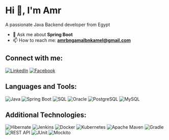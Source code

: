 # Hi 👋, I'm Amr
A passionate Java Backend developer from Egypt  
 
- 💬 Ask me about **Spring Boot**  
- 📫 How to reach me: **amrbngamalbnkamel@gmail.com**

## Connect with me:
[![LinkedIn](https://img.shields.io/badge/LinkedIn-0077B5?style=for-the-badge&logo=linkedin&logoColor=white)](https://www.linkedin.com/in/amr-gamal-038261292?utm_source=share&utm_campaign=share_via&utm_content=profile&utm_medium=android_app)
[![Facebook](https://img.shields.io/badge/Facebook-1877F2?style=for-the-badge&logo=facebook&logoColor=white)](https://www.facebook.com/profile.php?id=100024925287147)

## Languages and Tools:
![Java](https://img.shields.io/badge/Java-%23F7DF1E.svg?style=for-the-badge&logo=java&logoColor=white)
![Spring Boot](https://img.shields.io/badge/Spring%20Boot-%236DB33F.svg?style=for-the-badge&logo=springboot&logoColor=white)
![SQL](https://img.shields.io/badge/SQL-%234F5B93.svg?style=for-the-badge&logo=sql&logoColor=white)
![Oracle](https://img.shields.io/badge/Oracle-%23F80000.svg?style=for-the-badge&logo=oracle&logoColor=white)
![PostgreSQL](https://img.shields.io/badge/PostgreSQL-%233C8295.svg?style=for-the-badge&logo=postgresql&logoColor=white)
![MySQL](https://img.shields.io/badge/MySQL-%234479A1.svg?style=for-the-badge&logo=mysql&logoColor=white)

## Additional Technologies:
![Hibernate](https://img.shields.io/badge/Hibernate-%234E8C2D.svg?style=for-the-badge&logo=hibernate&logoColor=white)
![Jenkins](https://img.shields.io/badge/Jenkins-%23D24939.svg?style=for-the-badge&logo=jenkins&logoColor=white)
![Docker](https://img.shields.io/badge/Docker-%232496ED.svg?style=for-the-badge&logo=docker&logoColor=white)
![Kubernetes](https://img.shields.io/badge/Kubernetes-%233C78C0.svg?style=for-the-badge&logo=kubernetes&logoColor=white)
![Apache Maven](https://img.shields.io/badge/Apache%20Maven-%236C1F1F.svg?style=for-the-badge&logo=apachemaven&logoColor=white)
![Gradle](https://img.shields.io/badge/Gradle-%230C9D59.svg?style=for-the-badge&logo=gradle&logoColor=white)
![REST API](https://img.shields.io/badge/REST%20API-%234B77BE.svg?style=for-the-badge&logo=swagger&logoColor=white)
![JUnit](https://img.shields.io/badge/JUnit-%23D1003A.svg?style=for-the-badge&logo=junit&logoColor=white)
![Mockito](https://img.shields.io/badge/Mockito-%23D8F2D2.svg?style=for-the-badge&logo=mockito&logoColor=black)
